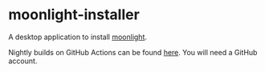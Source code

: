 # moonlight-installer

A desktop application to install [moonlight](https://github.com/moonlight-mod/moonlight).

Nightly builds on GitHub Actions can be found [here](https://github.com/moonlight-mod/moonlight-installer/actions/workflows/tauri.yml). You will need a GitHub account.
